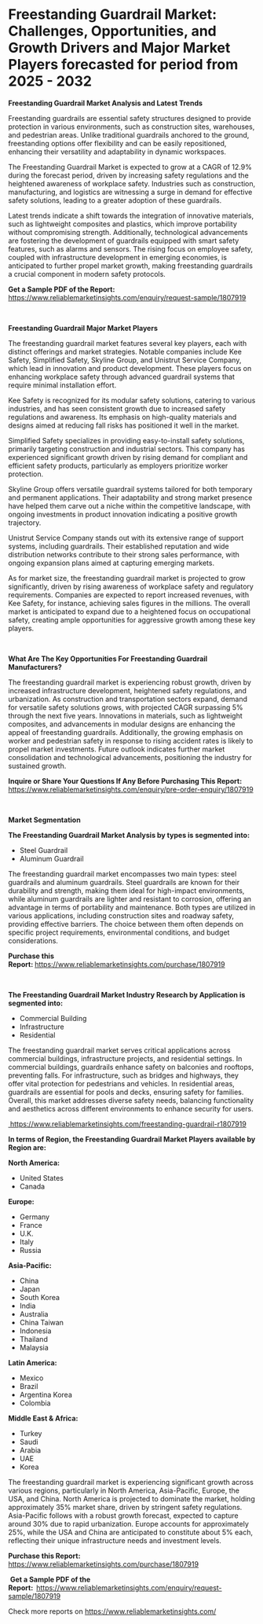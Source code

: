 <p><h1>Freestanding Guardrail Market: Challenges, Opportunities, and Growth Drivers and Major Market Players forecasted for period from 2025 - 2032</h1></p><p><strong>Freestanding Guardrail Market Analysis and Latest Trends</strong></p>
<p><p>Freestanding guardrails are essential safety structures designed to provide protection in various environments, such as construction sites, warehouses, and pedestrian areas. Unlike traditional guardrails anchored to the ground, freestanding options offer flexibility and can be easily repositioned, enhancing their versatility and adaptability in dynamic workspaces. </p><p>The Freestanding Guardrail Market is expected to grow at a CAGR of 12.9% during the forecast period, driven by increasing safety regulations and the heightened awareness of workplace safety. Industries such as construction, manufacturing, and logistics are witnessing a surge in demand for effective safety solutions, leading to a greater adoption of these guardrails. </p><p>Latest trends indicate a shift towards the integration of innovative materials, such as lightweight composites and plastics, which improve portability without compromising strength. Additionally, technological advancements are fostering the development of guardrails equipped with smart safety features, such as alarms and sensors. The rising focus on employee safety, coupled with infrastructure development in emerging economies, is anticipated to further propel market growth, making freestanding guardrails a crucial component in modern safety protocols.</p></p>
<p><strong>Get a Sample PDF of the Report:&nbsp;</strong> <a href="https://www.reliablemarketinsights.com/enquiry/request-sample/1807919?utm_campaign=2111&utm_medium=2&utm_source=Github&utm_content=ia&utm_term=10042025&utm_id=freestanding-guardrail">https://www.reliablemarketinsights.com/enquiry/request-sample/1807919</a></p>
<p>&nbsp;</p>
<p><strong>Freestanding Guardrail Major Market Players</strong></p>
<p><p>The freestanding guardrail market features several key players, each with distinct offerings and market strategies. Notable companies include Kee Safety, Simplified Safety, Skyline Group, and Unistrut Service Company, which lead in innovation and product development. These players focus on enhancing workplace safety through advanced guardrail systems that require minimal installation effort.</p><p>Kee Safety is recognized for its modular safety solutions, catering to various industries, and has seen consistent growth due to increased safety regulations and awareness. Its emphasis on high-quality materials and designs aimed at reducing fall risks has positioned it well in the market.</p><p>Simplified Safety specializes in providing easy-to-install safety solutions, primarily targeting construction and industrial sectors. This company has experienced significant growth driven by rising demand for compliant and efficient safety products, particularly as employers prioritize worker protection.</p><p>Skyline Group offers versatile guardrail systems tailored for both temporary and permanent applications. Their adaptability and strong market presence have helped them carve out a niche within the competitive landscape, with ongoing investments in product innovation indicating a positive growth trajectory.</p><p>Unistrut Service Company stands out with its extensive range of support systems, including guardrails. Their established reputation and wide distribution networks contribute to their strong sales performance, with ongoing expansion plans aimed at capturing emerging markets.</p><p>As for market size, the freestanding guardrail market is projected to grow significantly, driven by rising awareness of workplace safety and regulatory requirements. Companies are expected to report increased revenues, with Kee Safety, for instance, achieving sales figures in the millions. The overall market is anticipated to expand due to a heightened focus on occupational safety, creating ample opportunities for aggressive growth among these key players.</p></p>
<p>&nbsp;</p>
<p><strong>What Are The Key Opportunities For Freestanding Guardrail Manufacturers?</strong></p>
<p><p>The freestanding guardrail market is experiencing robust growth, driven by increased infrastructure development, heightened safety regulations, and urbanization. As construction and transportation sectors expand, demand for versatile safety solutions grows, with projected CAGR surpassing 5% through the next five years. Innovations in materials, such as lightweight composites, and advancements in modular designs are enhancing the appeal of freestanding guardrails. Additionally, the growing emphasis on worker and pedestrian safety in response to rising accident rates is likely to propel market investments. Future outlook indicates further market consolidation and technological advancements, positioning the industry for sustained growth.</p></p>
<p><strong>Inquire or Share Your Questions If Any Before Purchasing This Report:</strong> <a href="https://www.reliablemarketinsights.com/enquiry/pre-order-enquiry/1807919?utm_campaign=2111&utm_medium=2&utm_source=Github&utm_content=ia&utm_term=10042025&utm_id=freestanding-guardrail">https://www.reliablemarketinsights.com/enquiry/pre-order-enquiry/1807919</a></p>
<p>&nbsp;</p>
<p><strong>Market Segmentation</strong></p>
<p><strong>The Freestanding Guardrail Market Analysis by types is segmented into:</strong></p>
<p><ul><li>Steel Guardrail</li><li>Aluminum Guardrail</li></ul></p>
<p><p>The freestanding guardrail market encompasses two main types: steel guardrails and aluminum guardrails. Steel guardrails are known for their durability and strength, making them ideal for high-impact environments, while aluminum guardrails are lighter and resistant to corrosion, offering an advantage in terms of portability and maintenance. Both types are utilized in various applications, including construction sites and roadway safety, providing effective barriers. The choice between them often depends on specific project requirements, environmental conditions, and budget considerations.</p></p>
<p><strong>Purchase this Report:&nbsp;</strong><a href="https://www.reliablemarketinsights.com/purchase/1807919?utm_campaign=2111&utm_medium=2&utm_source=Github&utm_content=ia&utm_term=10042025&utm_id=freestanding-guardrail">https://www.reliablemarketinsights.com/purchase/1807919</a></p>
<p>&nbsp;</p>
<p><strong>The Freestanding Guardrail Market Industry Research by Application is segmented into:</strong></p>
<p><ul><li>Commercial Building</li><li>Infrastructure</li><li>Residential</li></ul></p>
<p><p>The freestanding guardrail market serves critical applications across commercial buildings, infrastructure projects, and residential settings. In commercial buildings, guardrails enhance safety on balconies and rooftops, preventing falls. For infrastructure, such as bridges and highways, they offer vital protection for pedestrians and vehicles. In residential areas, guardrails are essential for pools and decks, ensuring safety for families. Overall, this market addresses diverse safety needs, balancing functionality and aesthetics across different environments to enhance security for users.</p></p>
<p><a href="https://www.reliablemarketinsights.com/freestanding-guardrail-r1807919?utm_campaign=2111&utm_medium=2&utm_source=Github&utm_content=ia&utm_term=10042025&utm_id=freestanding-guardrail">&nbsp;https://www.reliablemarketinsights.com/freestanding-guardrail-r1807919</a></p>
<p><strong>In terms of Region, the Freestanding Guardrail Market Players available by Region are:</strong></p>
<p>
    <p> <strong> North America: </strong>
        <ul>
            <li>United States</li>
            <li>Canada</li>
        </ul>
        </p> 
    <p> <strong> Europe: </strong>
        <ul>
            <li>Germany</li>
            <li>France</li>
            <li>U.K.</li>
            <li>Italy</li>
            <li>Russia</li>
        </ul>
        </p> 
    <p> <strong> Asia-Pacific: </strong>
        <ul>
            <li>China</li>
            <li>Japan</li>
            <li>South Korea</li>
            <li>India</li>
            <li>Australia</li>
            <li>China Taiwan</li>
            <li>Indonesia</li>
            <li>Thailand</li>
            <li>Malaysia</li>
        </ul>
        </p> 
    <p> <strong> Latin America: </strong>
        <ul>
            <li>Mexico</li>
            <li>Brazil</li>
            <li>Argentina Korea</li>
            <li>Colombia</li>
        </ul>
        </p> 
    <p> <strong> Middle East & Africa: </strong>
        <ul>
            <li>Turkey</li>
            <li>Saudi</li>
            <li>Arabia</li>
            <li>UAE</li>
            <li>Korea</li>
        </ul>
    </p>
    </p>
<p><p>The freestanding guardrail market is experiencing significant growth across various regions, particularly in North America, Asia-Pacific, Europe, the USA, and China. North America is projected to dominate the market, holding approximately 35% market share, driven by stringent safety regulations. Asia-Pacific follows with a robust growth forecast, expected to capture around 30% due to rapid urbanization. Europe accounts for approximately 25%, while the USA and China are anticipated to constitute about 5% each, reflecting their unique infrastructure needs and investment levels.</p></p>
<p><strong>Purchase this Report: </strong><a href="https://www.reliablemarketinsights.com/purchase/1807919?utm_campaign=2111&utm_medium=2&utm_source=Github&utm_content=ia&utm_term=10042025&utm_id=freestanding-guardrail">https://www.reliablemarketinsights.com/purchase/1807919</a></p>
<p>&nbsp;<strong>Get a Sample PDF of the Report:&nbsp;&nbsp;</strong><a href="https://www.reliablemarketinsights.com/enquiry/request-sample/1807919?utm_campaign=2111&utm_medium=2&utm_source=Github&utm_content=ia&utm_term=10042025&utm_id=freestanding-guardrail">https://www.reliablemarketinsights.com/enquiry/request-sample/1807919</a></p>
<p><strong></strong></p>
<p>Check more reports on <a href="https://www.reliablemarketinsights.com/?utm_campaign=2111&utm_medium=2&utm_source=Github&utm_content=ia&utm_term=10042025&utm_id=freestanding-guardrail">https://www.reliablemarketinsights.com/</a></p>